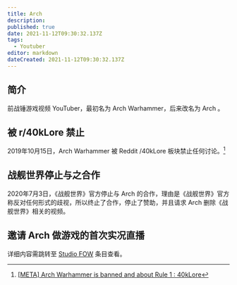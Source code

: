 ```yaml
---
title: Arch
description: 
published: true
date: 2021-11-12T09:30:32.137Z
tags:
  - Youtuber
editor: markdown
dateCreated: 2021-11-12T09:30:32.137Z
---
```


## 简介

前战锤游戏视频 YouTuber，最初名为 Arch Warhammer，后来改名为 Arch 。

## 被 r/40kLore 禁止

2019年10月15日，Arch Warhammer 被 Reddit /40kLore 板块禁止任何讨论。[^r_40k_r]

[^r_40k_r]: [[META] Arch Warhammer is banned and about Rule 1 : 40kLore](https://web.archive.org/web/20191017205249/https://old.reddit.com/r/40kLore/comments/dibway/meta_arch_warhammer_is_banned_and_about_rule_1/)

## 战舰世界停止与之合作

2020年7月3日，《战舰世界》官方停止与 Arch 的合作，理由是《战舰世界》官方称反对任何形式的歧视，所以终止了合作，停止了赞助，并且请求 Arch 删除《战舰世界》相关的视频。

[^t953]: [World of Warships on Twitter: "… "](https://web.archive.org/web/20211112092953/https://twitter.com/WorldofWarships/status/1278984829242085377)

## 邀请 Arch 做游戏的首次实况直播

详细内容需跳转至 [Studio FOW](/company/Studio_FOW.md) 条目查看。
